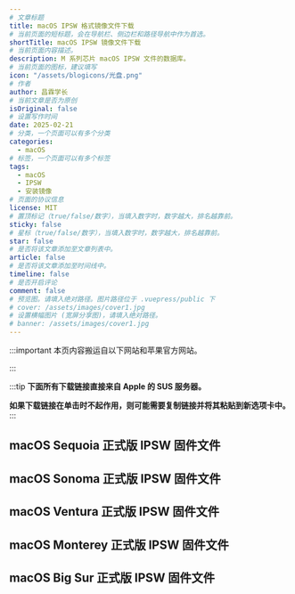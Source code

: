 ```yaml
---
# 文章标题
title: macOS IPSW 格式镜像文件下载
# 当前页面的短标题，会在导航栏、侧边栏和路径导航中作为首选。
shortTitle: macOS IPSW 镜像文件下载
# 当前页面内容描述。
description: M 系列芯片 macOS IPSW 文件的数据库。
# 当前页面的图标，建议填写
icon: "/assets/blogicons/光盘.png"
# 作者
author: 昌霖学长
# 当前文章是否为原创
isOriginal: false
# 设置写作时间
date: 2025-02-21
# 分类，一个页面可以有多个分类
categories: 
  - macOS
# 标签，一个页面可以有多个标签
tags: 
  - macOS
  - IPSW
  - 安装镜像
# 页面的协议信息
license: MIT
# 置顶标记（true/false/数字），当填入数字时，数字越大，排名越靠前。
sticky: false
# 星标（true/false/数字），当填入数字时，数字越大，排名越靠前。
star: false
# 是否将该文章添加至文章列表中。
article: false
# 是否将该文章添加至时间线中。
timeline: false
# 是否开启评论
comment: false
# 预览图。请填入绝对路径。图片路径位于 .vuepress/public 下
# cover: /assets/images/cover1.jpg
# 设置横幅图片 (宽屏分享图)，请填入绝对路径。
# banner: /assets/images/cover1.jpg
---
```


:::important
本页内容搬运自以下网站和苹果官方网站。

<SiteInfo
  name="Apple Silicon M1/M2/M3/M4 macOS IPSW Firmware Restore Files Database"
  desc="Mr. Macintosh 收集的 M 系列芯片安装镜像（ipsw 格式）下载源。当发布新更新时，当 macOS 有正式版或 Beta 版发布时会跟随更新。"
  url="https://mrmacintosh.com/apple-silicon-m1-full-macos-restore-ipsw-firmware-files-database/"
  logo="https://mrmacintosh.com/wp-content/uploads/2020/01/cropped-Mr-Macintosh_Update-03_Smaller.png"
  preview="https://mrmacintosh.com/apple-silicon-m1-full-macos-restore-ipsw-firmware-files-database/"
/>
:::

:::tip
**下面所有下载链接直接来自 Apple 的 SUS 服务器。**

**如果下载链接在单击时不起作用，则可能需要复制链接并将其粘贴到新选项卡中。**
:::

## macOS Sequoia 正式版 IPSW 固件文件

<div class="vp-card-container">
  <VPCard
    title="macOS Sequoia 15.3.1（24D70）"
    desc="发布日期：2025/02/10"
    logo="/assets/postsimages/2025-02-21-macOS_IPSW_格式安装镜像下载/macos-sequoia-2024-10-08.webp"
    link="https://updates.cdn-apple.com/2025WinterFCS/fullrestores/072-70618/42F1A8CC-7E07-4329-958A-757FF600C303/UniversalMac_15.3.1_24D70_Restore.ipsw"
    background="rgba(253, 230, 138, 0.15)"
  />
  <VPCard
    title="macOS Sequoia 15.3（24D60）"
    desc="发布日期：2025/01/27"
    logo="/assets/postsimages/2025-02-21-macOS_IPSW_格式安装镜像下载/macos-sequoia-2024-10-08.webp"
    link="https://updates.cdn-apple.com/2025WinterFCS/fullrestores/072-08269/7CAAB9F7-E970-428D-8764-4CD7BCD105CD/UniversalMac_15.3_24D60_Restore.ipsw"
    background="rgba(253, 230, 138, 0.15)"
  />
  <VPCard
    title="macOS Sequoia 15.2（24C101）"
    desc="发布日期：2024/12/11"
    logo="/assets/postsimages/2025-02-21-macOS_IPSW_格式安装镜像下载/macos-sequoia-2024-10-08.webp"
    link="https://updates.cdn-apple.com/2024FallFCS/fullrestores/072-44245/E811A1B0-28A9-4FCD-AE32-322E796F0EB8/UniversalMac_15.2_24C101_Restore.ipsw"
    background="rgba(253, 230, 138, 0.15)"
  />
  <VPCard
    title="macOS Sequoia 15.1.1（24B91）"
    desc="发布日期：2024/11/19"
    logo="/assets/postsimages/2025-02-21-macOS_IPSW_格式安装镜像下载/macos-sequoia-2024-10-08.webp"
    link="https://updates.cdn-apple.com/2024FallFCS/fullrestores/072-30094/44BD016F-6EE3-4EE5-8890-6F9AA008C537/UniversalMac_15.1.1_24B91_Restore.ipsw"
    background="rgba(253, 230, 138, 0.15)"
  />
  <VPCard
    title="macOS Sequoia 15.1.1（24B2091）<b><font color='red'>（M4 ONLY）</font></b>"
    desc="发布日期：2024/11/19"
    logo="/assets/postsimages/2025-02-21-macOS_IPSW_格式安装镜像下载/macos-sequoia-2024-10-08.webp"
    link="https://updates.cdn-apple.com/2024FallFCS/fullrestores/072-29960/5EEC3C20-D7CB-4DD1-9CE4-7C177F531A41/UniversalMac_15.1.1_24B2091_Restore.ipsw"
    background="rgba(253, 230, 138, 0.15)"
  />
  <VPCard
    title="macOS Sequoia 15.1（24B83）"
    desc="发布日期：2024/10/28"
    logo="/assets/postsimages/2025-02-21-macOS_IPSW_格式安装镜像下载/macos-sequoia-2024-10-08.webp"
    link="https://updates.cdn-apple.com/2024FallFCS/fullrestores/072-12340/78D28AC4-CCFC-45D2-BD27-1E5D915E43F9/UniversalMac_15.1_24B83_Restore.ipsw"
    background="rgba(253, 230, 138, 0.15)"
  />
  <VPCard
    title="macOS Sequoia 15.1（24B2083）<b><font color='red'>（M4 ONLY）</font></b>"
    desc="发布日期：2024/10/30"
    logo="/assets/postsimages/2025-02-21-macOS_IPSW_格式安装镜像下载/macos-sequoia-2024-10-08.webp"
    link="https://updates.cdn-apple.com/2024FallFCS/fullrestores/072-12302/3786987A-AD94-4BFB-81B8-56D3841CA81B/UniversalMac_15.1_24B2083_Restore.ipsw"
    background="rgba(253, 230, 138, 0.15)"
  />
  <VPCard
    title="macOS Sequoia 15.0.1（24A348）"
    desc="发布日期：2024/10/04"
    logo="/assets/postsimages/2025-02-21-macOS_IPSW_格式安装镜像下载/macos-sequoia-2024-10-08.webp"
    link="https://updates.cdn-apple.com/2024FallFCS/fullrestores/072-01423/566E5B4E-1100-4643-91B3-131247351844/UniversalMac_15.0.1_24A348_Restore.ipsw"
    background="rgba(253, 230, 138, 0.15)"
  />
  <VPCard
    title="macOS Sequoia 15.0（24A335）"
    desc="发布日期：2024/09/16"
    logo="/assets/postsimages/2025-02-21-macOS_IPSW_格式安装镜像下载/macos-sequoia-2024-10-08.webp"
    link="https://updates.cdn-apple.com/2024FallFCS/fullrestores/062-78489/BDA44327-C79E-4608-A7E0-455A7E91911F/UniversalMac_15.0_24A335_Restore.ipsw"
    background="rgba(253, 230, 138, 0.15)"
  />
</div>

## macOS Sonoma 正式版 IPSW 固件文件

<div class="vp-card-container">
  <VPCard
    title="macOS Sonoma 14.6.1（23G93）"
    desc="发布日期：2024/08/07"
    logo="/assets/postsimages/2025-02-21-macOS_IPSW_格式安装镜像下载/macos-sonoma-2023-09-26.webp"
    link="https://updates.cdn-apple.com/2024SummerFCS/fullrestores/062-52859/932E0A8F-6644-4759-82DA-F8FA8DEA806A/UniversalMac_14.6.1_23G93_Restore.ipsw"
    background="rgba(253, 230, 138, 0.15)"
  />
  <VPCard
    title="macOS Sonoma 14.6（23G80）"
    desc="发布日期：2024/07/29"
    logo="/assets/postsimages/2025-02-21-macOS_IPSW_格式安装镜像下载/macos-sonoma-2023-09-26.webp"
    link="https://updates.cdn-apple.com/2024SummerFCS/fullrestores/052-69922/F5DA2B64-25EB-4370-9E89-FA5689859796/UniversalMac_14.6_23G80_Restore.ipsw"
    background="rgba(253, 230, 138, 0.15)"
  />
  <VPCard
    title="macOS Sonoma 14.5（23F79）"
    desc="发布日期：2024/05/13"
    logo="/assets/postsimages/2025-02-21-macOS_IPSW_格式安装镜像下载/macos-sonoma-2023-09-26.webp"
    link="https://updates.cdn-apple.com/2024SpringFCS/fullrestores/062-01897/C874907B-9F82-4109-87EB-6B3C9BF1507D/UniversalMac_14.5_23F79_Restore.ipsw"
    background="rgba(253, 230, 138, 0.15)"
  />
  <VPCard
    title="macOS Sonoma 14.4.1（23E224）"
    desc="发布日期：2024/03/25"
    logo="/assets/postsimages/2025-02-21-macOS_IPSW_格式安装镜像下载/macos-sonoma-2023-09-26.webp"
    link="https://updates.cdn-apple.com/2024WinterFCS/fullrestores/052-77579/4569734E-120C-4F31-AD08-FC1FF825D059/UniversalMac_14.4.1_23E224_Restore.ipsw"
    background="rgba(253, 230, 138, 0.15)"
  />
  <VPCard
    title="macOS Sonoma 14.4（23E214）"
    desc="发布日期：2024/03/07"
    logo="/assets/postsimages/2025-02-21-macOS_IPSW_格式安装镜像下载/macos-sonoma-2023-09-26.webp"
    link="https://updates.cdn-apple.com/2024WinterFCS/fullrestores/052-61990/47F0DD06-1106-4F2E-9CD6-AE6B361A0EC6/UniversalMac_14.4_23E214_Restore.ipsw"
    background="rgba(253, 230, 138, 0.15)"
  />
  <VPCard
    title="macOS Sonoma 14.3.1（23D60）"
    desc="发布日期：2024/02/08"
    logo="/assets/postsimages/2025-02-21-macOS_IPSW_格式安装镜像下载/macos-sonoma-2023-09-26.webp"
    link="https://updates.cdn-apple.com/2024WinterFCS/fullrestores/052-40770/72916BCC-D357-422D-A4A2-EF1DEDF6968C/UniversalMac_14.3.1_23D60_Restore.ipsw"
    background="rgba(253, 230, 138, 0.15)"
  />
  <VPCard
    title="macOS Sonoma 14.3（23D56）"
    desc="发布日期：2024/01/22"
    logo="/assets/postsimages/2025-02-21-macOS_IPSW_格式安装镜像下载/macos-sonoma-2023-09-26.webp"
    link="https://updates.cdn-apple.com/2024WinterFCS/fullrestores/042-78241/B45074EB-2891-4C05-BCA4-7463F3AC0982/UniversalMac_14.3_23D56_Restore.ipsw"
    background="rgba(253, 230, 138, 0.15)"
  />
  <VPCard
    title="macOS Sonoma 14.2.1（23C71）"
    desc="发布日期：2023/12/19"
    logo="/assets/postsimages/2025-02-21-macOS_IPSW_格式安装镜像下载/macos-sonoma-2023-09-26.webp"
    link="https://updates.cdn-apple.com/2023FallFCS/fullrestores/052-22662/ECE59A41-DACC-4CA5-AB23-FDED1A4567DE/UniversalMac_14.2.1_23C71_Restore.ipsw"
    background="rgba(253, 230, 138, 0.15)"
  />
  <VPCard
    title="macOS Sonoma 14.2（23C64）"
    desc="发布日期：2023/12/11"
    logo="/assets/postsimages/2025-02-21-macOS_IPSW_格式安装镜像下载/macos-sonoma-2023-09-26.webp"
    link="https://updates.cdn-apple.com/2023FallFCS/fullrestores/052-15117/DC2EE605-ABF3-41AE-9652-D137A8AA5907/UniversalMac_14.2_23C64_Restore.ipsw"
    background="rgba(253, 230, 138, 0.15)"
  />
  <VPCard
    title="macOS Sonoma 14.1.2（23B92）"
    desc="发布日期：2023/11/30"
    logo="/assets/postsimages/2025-02-21-macOS_IPSW_格式安装镜像下载/macos-sonoma-2023-09-26.webp"
    link="https://updates.cdn-apple.com/2023FallFCS/fullrestores/052-09443/E8752548-0B80-480C-9FB4-67246672C1B5/UniversalMac_14.1.2_23B92_Restore.ipsw"
    background="rgba(253, 230, 138, 0.15)"
  />
  <VPCard
    title="macOS Sonoma 14.1.2（23B2091）<b><font color='red'>（M3 ONLY）</font></b>"
    desc="发布日期：2023/11/30"
    logo="/assets/postsimages/2025-02-21-macOS_IPSW_格式安装镜像下载/macos-sonoma-2023-09-26.webp"
    link="https://updates.cdn-apple.com/2023FallFCS/fullrestores/052-09457/1210EB3D-1767-4FE4-8433-E2C21AA4D1AE/UniversalMac_14.1.2_23B2091_Restore.ipsw"
    background="rgba(253, 230, 138, 0.15)"
  />
  <VPCard
    title="macOS Sonoma 14.1.1（23B81）"
    desc="发布日期：2023/11/07"
    logo="/assets/postsimages/2025-02-21-macOS_IPSW_格式安装镜像下载/macos-sonoma-2023-09-26.webp"
    link="https://updates.cdn-apple.com/2023FallFCS/fullrestores/042-89681/55BD14DB-5535-4203-9359-E2C070E43FBE/UniversalMac_14.1.1_23B81_Restore.ipsw"
    background="rgba(253, 230, 138, 0.15)"
  />
  <VPCard
    title="macOS Sonoma 14.1.1（23B2082）<b><font color='red'>（M3 ONLY）</font></b>"
    desc="发布日期：2023/11/07"
    logo="/assets/postsimages/2025-02-21-macOS_IPSW_格式安装镜像下载/macos-sonoma-2023-09-26.webp"
    link="https://updates.cdn-apple.com/2023FallFCS/fullrestores/042-95557/7C64CC3D-AA8F-4E13-86B1-EF071058D39F/UniversalMac_14.1.1_23B2082_Restore.ipsw"
    background="rgba(253, 230, 138, 0.15)"
  />
  <VPCard
    title="macOS Sonoma 14.1（23B74）"
    desc="发布日期：2023/10/25"
    logo="/assets/postsimages/2025-02-21-macOS_IPSW_格式安装镜像下载/macos-sonoma-2023-09-26.webp"
    link="https://updates.cdn-apple.com/2023FallFCS/fullrestores/042-86430/DBE44960-58A6-4715-948B-D64F33F769BD/UniversalMac_14.1_23B74_Restore.ipsw"
    background="rgba(253, 230, 138, 0.15)"
  />
  <VPCard
    title="macOS Sonoma 14.1（23B2077）<b><font color='red'>（M3 ONLY）</font></b>"
    desc="发布日期：2023/11/03"
    logo="/assets/postsimages/2025-02-21-macOS_IPSW_格式安装镜像下载/macos-sonoma-2023-09-26.webp"
    link="https://updates.cdn-apple.com/2023FallFCS/fullrestores/042-41691/76E2D10A-00AA-4536-97D6-D55885468755/UniversalMac_14.1_23B2077_Restore.ipsw"
    background="rgba(253, 230, 138, 0.15)"
  />
  <VPCard
    title="macOS Sonoma 14.0（23A344）"
    desc="发布日期：2023/09/21"
    logo="/assets/postsimages/2025-02-21-macOS_IPSW_格式安装镜像下载/macos-sonoma-2023-09-26.webp"
    link="https://updates.cdn-apple.com/2023FallFCS/fullrestores/042-54934/0E101AD6-3117-4B63-9BF1-143B6DB9270A/UniversalMac_14.0_23A344_Restore.ipsw"
    background="rgba(253, 230, 138, 0.15)"
  />
</div>

## macOS Ventura 正式版 IPSW 固件文件

<div class="vp-card-container">
  <VPCard
    title="macOS Ventura 13.6（22G120）"
    desc="发布日期：2023/09/21"
    logo="/assets/postsimages/2025-02-21-macOS_IPSW_格式安装镜像下载/macos-ventura-2024-04-23.webp"
    link="https://updates.cdn-apple.com/2023FallFCS/fullrestores/042-55833/C0830847-A2F8-458F-B680-967991820931/UniversalMac_13.6_22G120_Restore.ipsw"
    background="rgba(253, 230, 138, 0.15)"
  />
  <VPCard
    title="macOS Ventura 13.5.2（22G91）"
    desc="发布日期：2023/09/07"
    logo="/assets/postsimages/2025-02-21-macOS_IPSW_格式安装镜像下载/macos-ventura-2024-04-23.webp"
    link="https://updates.cdn-apple.com/2023SummerFCS/fullrestores/042-43686/945D434B-DA5D-48DB-A558-F6D18D11AD69/UniversalMac_13.5.2_22G91_Restore.ipsw"
    background="rgba(253, 230, 138, 0.15)"
  />
  <VPCard
    title="macOS Ventura 13.5.1（22G90）"
    desc="发布日期：2023/08/17"
    logo="/assets/postsimages/2025-02-21-macOS_IPSW_格式安装镜像下载/macos-ventura-2024-04-23.webp"
    link="https://updates.cdn-apple.com/2023SummerFCS/fullrestores/042-25658/2D6BE8DB-5549-4F85-8C54-39FC23BABC68/UniversalMac_13.5.1_22G90_Restore.ipsw"
    background="rgba(253, 230, 138, 0.15)"
  />
  <VPCard
    title="macOS Ventura 13.5（22G74）"
    desc="发布日期：2023/07/24"
    logo="/assets/postsimages/2025-02-21-macOS_IPSW_格式安装镜像下载/macos-ventura-2024-04-23.webp"
    link="https://updates.cdn-apple.com/2023SummerFCS/fullrestores/032-69606/D3E05CDF-E105-434C-A4A1-4E3DC7668DD0/UniversalMac_13.5_22G74_Restore.ipsw"
    background="rgba(253, 230, 138, 0.15)"
  />
  <VPCard
    title="macOS Ventura 13.4.1（22F82）"
    desc="发布日期：2023/06/21"
    logo="/assets/postsimages/2025-02-21-macOS_IPSW_格式安装镜像下载/macos-ventura-2024-04-23.webp"
    link="https://updates.cdn-apple.com/2023SpringFCS/fullrestores/042-01877/2F49A9FE-7033-41D0-9D0C-64EFCE6B4C22/UniversalMac_13.4.1_22F82_Restore.ipsw"
    background="rgba(253, 230, 138, 0.15)"
  />
  <VPCard
    title="macOS Ventura 13.4.1（22F2083）<b><font color='red'>（M2 ONLY）</font></b>"
    desc="发布日期：2023/06/21"
    logo="/assets/postsimages/2025-02-21-macOS_IPSW_格式安装镜像下载/macos-ventura-2024-04-23.webp"
    link="https://updates.cdn-apple.com/2023SpringFCS/fullrestores/042-01864/A8378F91-BA71-40DF-8F0D-606A16F1836B/UniversalMac_13.4.1_22F2083_Restore.ipsw"
    background="rgba(253, 230, 138, 0.15)"
  />
  <VPCard
    title="macOS Ventura 13.4（22F66）"
    desc="发布日期：2023/05/18"
    logo="/assets/postsimages/2025-02-21-macOS_IPSW_格式安装镜像下载/macos-ventura-2024-04-23.webp"
    link="https://updates.cdn-apple.com/2023SpringFCS/fullrestores/032-84884/F97A22EE-9B5E-4FD5-94C1-B39DCEE8D80F/UniversalMac_13.4_22F66_Restore.ipsw"
    background="rgba(253, 230, 138, 0.15)"
  />
  <VPCard
    title="macOS Ventura 13.3.1（22E261）"
    desc="发布日期：2023/04/07"
    logo="/assets/postsimages/2025-02-21-macOS_IPSW_格式安装镜像下载/macos-ventura-2024-04-23.webp"
    link="https://updates.cdn-apple.com/2023WinterFCS/fullrestores/032-66602/418BC37A-FCD9-400A-B4FA-022A19576CD4/UniversalMac_13.3.1_22E261_Restore.ipsw"
    background="rgba(253, 230, 138, 0.15)"
  />
  <VPCard
    title="macOS Ventura 13.3（22E252）"
    desc="发布日期：2023/03/27"
    logo="/assets/postsimages/2025-02-21-macOS_IPSW_格式安装镜像下载/macos-ventura-2024-04-23.webp"
    link="https://updates.cdn-apple.com/2023WinterSeed/fullrestores/002-75537/8250FA0E-0962-46D6-8A90-57A390B9FFD7/UniversalMac_13.3_22E252_Restore.ipsw"
    background="rgba(253, 230, 138, 0.15)"
  />
  <VPCard
    title="macOS Ventura 13.2.1（22D68）"
    desc="发布日期：2023/02/13"
    logo="/assets/postsimages/2025-02-21-macOS_IPSW_格式安装镜像下载/macos-ventura-2024-04-23.webp"
    link="https://updates.cdn-apple.com/2023WinterFCS/fullrestores/032-48346/EFF99C1E-C408-4E7A-A448-12E1468AF06C/UniversalMac_13.2.1_22D68_Restore.ipsw"
    background="rgba(253, 230, 138, 0.15)"
  />
  <VPCard
    title="macOS Ventura 13.2（22D49）"
    desc="发布日期：2023/01/23"
    logo="/assets/postsimages/2025-02-21-macOS_IPSW_格式安装镜像下载/macos-ventura-2024-04-23.webp"
    link="https://updates.cdn-apple.com/2023WinterFCS/fullrestores/032-35688/0350BB21-2B4B-4850-BF77-70B830283B28/UniversalMac_13.2_22D49_Restore.ipsw"
    background="rgba(253, 230, 138, 0.15)"
  />
  <VPCard
    title="macOS Ventura 13.1（22C65）"
    desc="发布日期：2022/12/13"
    logo="/assets/postsimages/2025-02-21-macOS_IPSW_格式安装镜像下载/macos-ventura-2024-04-23.webp"
    link="https://updates.cdn-apple.com/2022FallFCS/fullrestores/012-60270/0A7F49BA-FC31-4AD9-8E45-49B1FB9128A6/UniversalMac_13.1_22C65_Restore.ipsw"
    background="rgba(253, 230, 138, 0.15)"
  />
  <VPCard
    title="macOS Ventura 13.0.1（22A400）"
    desc="发布日期：2022/11/09"
    logo="/assets/postsimages/2025-02-21-macOS_IPSW_格式安装镜像下载/macos-ventura-2024-04-23.webp"
    link="https://updates.cdn-apple.com/2022FallFCS/fullrestores/012-93802/A7270B0F-05F8-43D1-A9AD-40EF5699E82C/UniversalMac_13.0.1_22A400_Restore.ipsw"
    background="rgba(253, 230, 138, 0.15)"
  />
  <VPCard
    title="macOS Ventura 13.0（22A380）"
    desc="发布日期：2022/10/24"
    logo="/assets/postsimages/2025-02-21-macOS_IPSW_格式安装镜像下载/macos-ventura-2024-04-23.webp"
    link="https://updates.cdn-apple.com/2022FallFCS/fullrestores/012-92188/2C38BCD1-2BFF-4A10-B358-94E8E28BE805/UniversalMac_13.0_22A380_Restore.ipsw"
    background="rgba(253, 230, 138, 0.15)"
  />
</div>

## macOS Monterey 正式版 IPSW 固件文件

<div class="vp-card-container">
  <VPCard
    title="macOS Monterey 12.6.1（21G217）"
    desc="发布日期：2022/11/01"
    logo="/assets/postsimages/2025-02-21-macOS_IPSW_格式安装镜像下载/macos-monterey-2021-11-15.webp"
    link="https://updates.cdn-apple.com/2022FallFCS/fullrestores/012-66032/8D8D90C6-A876-4FFF-BBF4-D158939B3841/UniversalMac_12.6.1_21G217_Restore.ipsw"
    background="rgba(253, 230, 138, 0.15)"
  />
  <VPCard
    title="macOS Monterey 12.6（21G115）"
    desc="发布日期：2022/09/12"
    logo="/assets/postsimages/2025-02-21-macOS_IPSW_格式安装镜像下载/macos-monterey-2021-11-15.webp"
    link="https://updates.cdn-apple.com/2022FallFCS/fullrestores/012-40537/0EC7C669-13E9-49FB-BD64-9EECC1D174B2/UniversalMac_12.6_21G115_Restore.ipsw"
    background="rgba(253, 230, 138, 0.15)"
  />
  <VPCard
    title="macOS Monterey 12.5.1（21G83）"
    desc="发布日期：2022/08/17"
    logo="/assets/postsimages/2025-02-21-macOS_IPSW_格式安装镜像下载/macos-monterey-2021-11-15.webp"
    link="https://updates.cdn-apple.com/2022SummerFCS/fullrestores/012-51674/A7019DDB-3355-470F-A355-4162A187AB6C/UniversalMac_12.5.1_21G83_Restore.ipsw"
    background="rgba(253, 230, 138, 0.15)"
  />
  <VPCard
    title="macOS Monterey 12.5（21G72）"
    desc="发布日期：2022/07/20"
    logo="/assets/postsimages/2025-02-21-macOS_IPSW_格式安装镜像下载/macos-monterey-2021-11-15.webp"
    link="https://updates.cdn-apple.com/2022SummerFCS/fullrestores/012-42731/BD9917E0-262C-41C5-A69F-AC316A534A39/UniversalMac_12.5_21G72_Restore.ipsw"
    background="rgba(253, 230, 138, 0.15)"
  />
  <VPCard
    title="macOS Monterey 12.4（21F79）"
    desc="发布日期：2022/05/16"
    logo="/assets/postsimages/2025-02-21-macOS_IPSW_格式安装镜像下载/macos-monterey-2021-11-15.webp"
    link="https://updates.cdn-apple.com/2022SpringFCS/fullrestores/012-06874/9CECE956-D945-45E2-93E9-4FFDC81BB49A/UniversalMac_12.4_21F79_Restore.ipsw"
    background="rgba(253, 230, 138, 0.15)"
  />
  <VPCard
    title="macOS Monterey 12.4（21F2092）<b><font color='red'>（2022 M2 MacBook Air & 13寸 MacBook Pro ONLY）</font></b>"
    desc="发布日期：2022/06/16"
    logo="/assets/postsimages/2025-02-21-macOS_IPSW_格式安装镜像下载/macos-monterey-2021-11-15.webp"
    link="https://updates.cdn-apple.com/2022SpringFCS/fullrestores/012-26509/5D021AD7-2AB3-44E4-A094-67F50D26F09E/UniversalMac_12.4_21F2092_Restore.ipsw"
    background="rgba(253, 230, 138, 0.15)"
  />
  <VPCard
    title="macOS Monterey 12.4（21F2081）<b><font color='red'>（Shiping Build for 2022 M2 MacBook Air & 13寸 MacBook Pro ONLY）</font></b>"
    desc="发布日期：2022/06/14"
    logo="/assets/postsimages/2025-02-21-macOS_IPSW_格式安装镜像下载/macos-monterey-2021-11-15.webp"
    link="https://updates.cdn-apple.com/2022SpringFCS/fullrestores/012-17781/F045A95A-44B4-4BA9-8A8A-919ECCA2BB31/UniversalMac_12.4_21F2081_Restore.ipsw"
    background="rgba(253, 230, 138, 0.15)"
  />
  <VPCard
    title="macOS Monterey 12.3.1（21E258）"
    desc="发布日期：2022/03/31"
    logo="/assets/postsimages/2025-02-21-macOS_IPSW_格式安装镜像下载/macos-monterey-2021-11-15.webp"
    link="https://updates.cdn-apple.com/2022SpringFCS/fullrestores/002-79219/851BEDF0-19DB-4040-B765-0F4089D1530D/UniversalMac_12.3.1_21E258_Restore.ipsw"
    background="rgba(253, 230, 138, 0.15)"
  />
  <VPCard
    title="macOS Monterey 12.3（21E230）"
    desc="发布日期：2022/03/14"
    logo="/assets/postsimages/2025-02-21-macOS_IPSW_格式安装镜像下载/macos-monterey-2021-11-15.webp"
    link="https://updates.cdn-apple.com/2022SpringFCS/fullrestores/071-08757/74A4F2A1-C747-43F9-A22A-C0AD5FB4ECB6/UniversalMac_12.3_21E230_Restore.ipsw"
    background="rgba(253, 230, 138, 0.15)"
  />
  <VPCard
    title="macOS Monterey 12.2.1（21D62）"
    desc="发布日期：2022/02/10"
    logo="/assets/postsimages/2025-02-21-macOS_IPSW_格式安装镜像下载/macos-monterey-2021-11-15.webp"
    link="https://updates.cdn-apple.com/2022WinterFCS/fullrestores/002-66272/FB0B40F5-49EB-421B-81EC-8B56B8468D3C/UniversalMac_12.2.1_21D62_Restore.ipsw"
    background="rgba(253, 230, 138, 0.15)"
  />
  <VPCard
    title="macOS Monterey 12.2（21D49）"
    desc="发布日期：2022/01/26"
    logo="/assets/postsimages/2025-02-21-macOS_IPSW_格式安装镜像下载/macos-monterey-2021-11-15.webp"
    link="https://updates.cdn-apple.com/2022WinterFCS/fullrestores/002-57044/F1C9CC9E-28BE-49E2-82F9-C7BBBBCC42F8/UniversalMac_12.2_21D49_Restore.ipsw"
    background="rgba(253, 230, 138, 0.15)"
  />
  <VPCard
    title="macOS Monterey 12.1（21C52）"
    desc="发布日期：2021/12/13"
    logo="/assets/postsimages/2025-02-21-macOS_IPSW_格式安装镜像下载/macos-monterey-2021-11-15.webp"
    link="https://updates.cdn-apple.com/2021FCSWinter/fullrestores/002-42433/F3F6D5CD-67FE-449C-9212-F7409808B6C4/UniversalMac_12.1_21C52_Restore.ipsw"
    background="rgba(253, 230, 138, 0.15)"
  />
  <VPCard
    title="macOS Monterey 12.0.1（21A559）"
    desc="发布日期：2021/10/18"
    logo="/assets/postsimages/2025-02-21-macOS_IPSW_格式安装镜像下载/macos-monterey-2021-11-15.webp"
    link="https://updates.cdn-apple.com/2021FCSFall/fullrestores/002-23780/D3417F21-41BD-4DDF-9135-FA5A129AF6AF/UniversalMac_12.0.1_21A559_Restore.ipsw"
    background="rgba(253, 230, 138, 0.15)"
  />
</div>

## macOS Big Sur 正式版 IPSW 固件文件

<div class="vp-card-container">
  <VPCard
    title="macOS Big Sur 11.6（20G165）"
    desc="发布日期：2021/09/17"
    logo="/assets/postsimages/2025-02-21-macOS_IPSW_格式安装镜像下载/macos-big-sur-2020-11-19.webp"
    link="https://updates.cdn-apple.com/2021FallFCS/fullrestores/071-97388/C361BF5E-0E01-47E5-8D30-5990BC3C9E29/UniversalMac_11.6_20G165_Restore.ipsw"
    background="rgba(253, 230, 138, 0.15)"
  />
  <VPCard
    title="macOS Big Sur 11.5.2（20G95）"
    desc="发布日期：2021/08/11"
    logo="/assets/postsimages/2025-02-21-macOS_IPSW_格式安装镜像下载/macos-big-sur-2020-11-19.webp"
    link="https://updates.cdn-apple.com/2021SummerFCS/fullrestores/071-78715/CFEE4AA0-C104-479B-BDE1-3BFA1DFE710C/UniversalMac_11.5.2_20G95_Restore.ipsw"
    background="rgba(253, 230, 138, 0.15)"
  />
  <VPCard
    title="macOS Big Sur 11.5.1（20G80）"
    desc="发布日期：2021/07/26"
    logo="/assets/postsimages/2025-02-21-macOS_IPSW_格式安装镜像下载/macos-big-sur-2020-11-19.webp"
    link="https://updates.cdn-apple.com/2021SummerFCS/fullrestores/071-72793/D57C87F1-FFDA-49FD-8747-30B9EE0DB21F/UniversalMac_11.5.1_20G80_Restore.ipsw"
    background="rgba(253, 230, 138, 0.15)"
  />
  <VPCard
    title="macOS Big Sur 11.5（20G71）"
    desc="发布日期：2021/07/19"
    logo="/assets/postsimages/2025-02-21-macOS_IPSW_格式安装镜像下载/macos-big-sur-2020-11-19.webp"
    link="https://updates.cdn-apple.com/2021SpringFCS/fullrestores/071-71365/F9BFCEFA-87EB-4B03-A983-6DD23940414B/UniversalMac_11.5_20G71_Restore.ipsw"
    background="rgba(253, 230, 138, 0.15)"
  />
  <VPCard
    title="macOS Big Sur 11.4（20F71）"
    desc="发布日期：2021/05/26"
    logo="/assets/postsimages/2025-02-21-macOS_IPSW_格式安装镜像下载/macos-big-sur-2020-11-19.webp"
    link="http://updates-http.cdn-apple.com/2021SpringFCS/fullrestores/071-00710/AB478B0E-D78C-4DFE-9BDA-5497969A5272/UniversalMac_11.4_20F71_Restore.ipsw"
    background="rgba(253, 230, 138, 0.15)"
  />
  <VPCard
    title="macOS Big Sur 11.3.1（20E241）"
    desc="发布日期：2021/05/03"
    logo="/assets/postsimages/2025-02-21-macOS_IPSW_格式安装镜像下载/macos-big-sur-2020-11-19.webp"
    link="http://updates-http.cdn-apple.com/2021SpringFCS/fullrestores/071-32411/2A29A9DC-01C7-4A50-A6C4-9705269F780D/UniversalMac_11.3.1_20E241_Restore.ipsw"
    background="rgba(253, 230, 138, 0.15)"
  />
  <VPCard
    title="macOS Big Sur 11.3（20E232）"
    desc="发布日期：2021/04/26"
    logo="/assets/postsimages/2025-02-21-macOS_IPSW_格式安装镜像下载/macos-big-sur-2020-11-19.webp"
    link="http://updates-http.cdn-apple.com/2021SpringFCS/fullrestores/071-29178/0E506A34-BA6B-40DF-AB6C-AAA981AD5953/UniversalMac_11.3_20E232_Restore.ipsw"
    background="rgba(253, 230, 138, 0.15)"
  />
  <VPCard
    title="macOS Big Sur 11.2.3（20D91）"
    desc="发布日期：2021/03/08"
    logo="/assets/postsimages/2025-02-21-macOS_IPSW_格式安装镜像下载/macos-big-sur-2020-11-19.webp"
    link="http://updates-http.cdn-apple.com/2021WinterFCS/fullrestores/071-14756/5676903C-6D55-4412-B9DF-969F15F5491A/UniversalMac_11.2.3_20D91_Restore.ipsw"
    background="rgba(253, 230, 138, 0.15)"
  />
  <VPCard
    title="macOS Big Sur 11.2.2（20D80）"
    desc="发布日期：2021/02/25"
    logo="/assets/postsimages/2025-02-21-macOS_IPSW_格式安装镜像下载/macos-big-sur-2020-11-19.webp"
    link="http://updates-http.cdn-apple.com/2021WinterFCS/fullrestores/071-05436/F88A5D8A-2118-481F-94EB-AA170026A141/UniversalMac_11.2.2_20D80_Restore.ipsw"
    background="rgba(253, 230, 138, 0.15)"
  />
  <VPCard
    title="macOS Big Sur 11.2.1（20D74）"
    desc="发布日期：2021/02/09"
    logo="/assets/postsimages/2025-02-21-macOS_IPSW_格式安装镜像下载/macos-big-sur-2020-11-19.webp"
    link="http://updates-http.cdn-apple.com/2021WinterFCS/fullrestores/071-05402/657ADD63-ABE6-4D42-93FD-E5E3E9D48C67/UniversalMac_11.2.1_20D74_Restore.ipsw"
    background="rgba(253, 230, 138, 0.15)"
  />
  <VPCard
    title="macOS Big Sur 11.2（20D64）"
    desc="发布日期：2021/02/01"
    logo="/assets/postsimages/2025-02-21-macOS_IPSW_格式安装镜像下载/macos-big-sur-2020-11-19.webp"
    link="http://updates-http.cdn-apple.com/2021WinterFCS/fullrestores/071-00846/DCCBFDF4-0B4E-4628-A843-F8755C863FB0/UniversalMac_11.2_20D64_Restore.ipsw"
    background="rgba(253, 230, 138, 0.15)"
  />
  <VPCard
    title="macOS Big Sur 11.1（20C69）"
    desc="发布日期：2020/12/14"
    logo="/assets/postsimages/2025-02-21-macOS_IPSW_格式安装镜像下载/macos-big-sur-2020-11-19.webp"
    link="http://updates-http.cdn-apple.com/2020FallFCS/fullrestores/001-86608/A64021D1-CE56-4ABE-BB05-566A951EE3D0/UniversalMac_11.1_20C69_Restore.ipsw"
    background="rgba(253, 230, 138, 0.15)"
  />
  <VPCard
    title="macOS Big Sur 11.0.1（20B29）"
    desc="发布日期：2020/11/12"
    logo="/assets/postsimages/2025-02-21-macOS_IPSW_格式安装镜像下载/macos-big-sur-2020-11-19.webp"
    link="http://updates-http.cdn-apple.com/2020FallFCS/fullrestores/001-79706/93A4C43C-2B45-47AF-84EA-794F8886B85C/UniversalMac_11.0.1_20B29_Restore.ipsw"
    background="rgba(253, 230, 138, 0.15)"
  />
</div>
